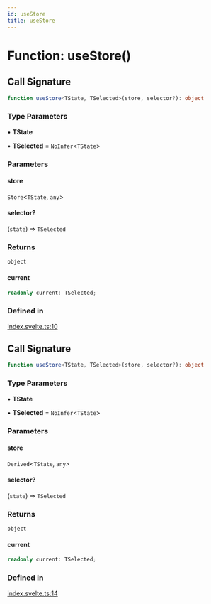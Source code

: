 ```yaml
---
id: useStore
title: useStore
---
```


# Function: useStore()

## Call Signature

```ts
function useStore<TState, TSelected>(store, selector?): object
```

### Type Parameters

• **TState**

• **TSelected** = `NoInfer`\<`TState`\>

### Parameters

#### store

`Store`\<`TState`, `any`\>

#### selector?

(`state`) => `TSelected`

### Returns

`object`

#### current

```ts
readonly current: TSelected;
```

### Defined in

[index.svelte.ts:10](https://github.com/TanStack/store/blob/main/packages/svelte-store/src/index.svelte.ts#L10)

## Call Signature

```ts
function useStore<TState, TSelected>(store, selector?): object
```

### Type Parameters

• **TState**

• **TSelected** = `NoInfer`\<`TState`\>

### Parameters

#### store

`Derived`\<`TState`, `any`\>

#### selector?

(`state`) => `TSelected`

### Returns

`object`

#### current

```ts
readonly current: TSelected;
```

### Defined in

[index.svelte.ts:14](https://github.com/TanStack/store/blob/main/packages/svelte-store/src/index.svelte.ts#L14)
